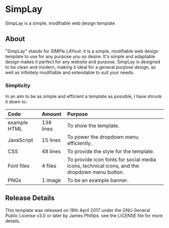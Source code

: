 # SimpLay
SimpLay is a simple, modifiable web design template

## About
"SimpLay" stands for SIMPle LAYout: it is a simple, modifiable web design template to use for any purpose you so desire.  It's simple and adaptable design makes it perfect for any website and purpose.  SimpLay is designed to be clean and modern, making it ideal for a general purpose design, as well as infinitely modifiable and extendable to suit your needs.

### Simplicity
In an aim to be as simple and efficient a template as possible, I have shrunk it down to:

| Code         | Amount    | Purpose                                                                                      |
|:------------ |:--------- |:-------------------------------------------------------------------------------------------- |
| example HTML | 136 lines | To show the template.                                                                        |
| JavaScript   | 15 lines  | To power the dropdown menu efficiently.                                                      |
| CSS          | 48 lines  | To provide the style for the template.                                                       |
| Font files   | 4 files   | To provide icon fonts for social media icons, technical icons, and the dropdown menu button. |
| PNGs         | 1 image   | To be an example banner.                                                                     |

## Release Details
This template was released on 18th April 2017 under the GNU General Public License v3.0 or later by James Phillips.  see the LICENSE file for more details.
